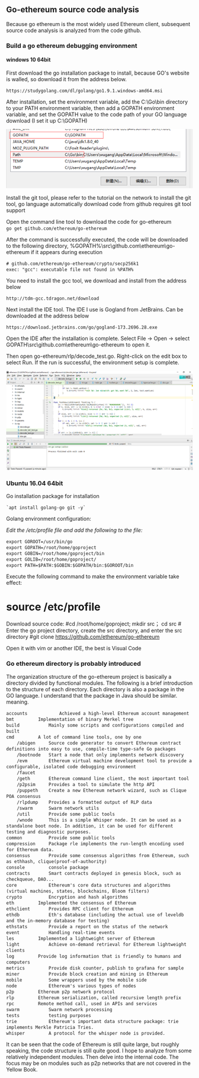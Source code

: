 ## Go-ethereum source code analysis

Because go ethereum is the most widely used Ethereum client, subsequent source code analysis is analyzed from the code github.

### Build a go ethereum debugging environment

#### windows 10 64bit

First download the go installation package to install, because GO's website is walled, so download it from the address below.

    https://studygolang.com/dl/golang/go1.9.1.windows-amd64.msi

After installation, set the environment variable, add the C:\Go\bin directory to your PATH environment variable, then add a GOPATH environment variable, and set the GOPATH value to the code path of your GO language download (I set it up C:\GOPATH)

![image](./picture/go_env_1.png)

Install the git tool, please refer to the tutorial on the network to install the git tool, go language automatically download code from github requires git tool support

Open the command line tool to download the code for go-ethereum  
`go get github.com/ethereum/go-ethereum`

After the command is successfully executed, the code will be downloaded to the following directory, %GOPATH%\src\github.com\ethereum\go-ethereum if it appears during execution

    # github.com/ethereum/go-ethereum/crypto/secp256k1
    exec: "gcc": executable file not found in %PATH%

You need to install the gcc tool, we download and install from the address below

    http://tdm-gcc.tdragon.net/download

Next install the IDE tool. The IDE I use is Gogland from JetBrains. Can be downloaded at the address below

    https://download.jetbrains.com/go/gogland-173.2696.28.exe

Open the IDE after the installation is complete. Select File -> Open -> select GOPATH\src\github.com\ethereum\go-ethereum to open it.

Then open go-ethereum/rlp/decode_test.go. Right-click on the edit box to select Run. If the run is successful, the environment setup is complete.

![image](./picture/go_env_2.png)

### Ubuntu 16.04 64bit

Go installation package for installation

    `apt install golang-go git -y`

Golang environment configuration:

_Edit the /etc/profile file and add the following to the file:_

    export GOROOT=/usr/bin/go
    export GOPATH=/root/home/goproject
    export GOBIN=/root/home/goproject/bin
    export GOLIB=/root/home/goproject/
    export PATH=$PATH:$GOBIN:$GOPATH/bin:$GOROOT/bin

Execute the following command to make the environment variable take effect:

# source /etc/profile

Download source code:
#cd /root/home/goproject; mkdir src； cd src # Enter the go project directory, create the src directory, and enter the src directory
#git clone https://github.com/ethereum/go-ethereum

Open it with vim or another IDE, the best is Visual Code

### Go ethereum directory is probably introduced

The organization structure of the go-ethereum project is basically a directory divided by functional modules. The following is a brief introduction to the structure of each directory. Each directory is also a package in the GO language. I understand that the package in Java should be similar. meaning.

    accounts        	Achieved a high-level Ethereum account management
    bmt			Implementation of binary Merkel tree
    build			Mainly some scripts and configurations compiled and built
    cmd			A lot of command line tools, one by one
    	/abigen		Source code generator to convert Ethereum contract definitions into easy to use, compile-time type-safe Go packages
    	/bootnode	Start a node that only implements network discovery
    	/evm		Ethereum virtual machine development tool to provide a configurable, isolated code debugging environment
    	/faucet
    	/geth		Ethereum command line client, the most important tool
    	/p2psim		Provides a tool to simulate the http API
    	/puppeth	Create a new Ethereum network wizard, such as Clique POA consensus
    	/rlpdump 	Provides a formatted output of RLP data
    	/swarm		Swarm network utils
    	/util		Provide some public tools
    	/wnode		This is a simple Whisper node. It can be used as a standalone boot node. In addition, it can be used for different testing and diagnostic purposes.
    common			Provide some public tools
    compression		Package rle implements the run-length encoding used for Ethereum data.
    consensus		Provide some consensus algorithms from Ethereum, such as ethhash, clique(proof-of-authority)
    console			console package
    contracts		Smart contracts deployed in genesis block, such as checkqueue, DAO...
    core			Ethereum's core data structures and algorithms (virtual machines, states, blockchains, Bloom filters)
    crypto			Encryption and hash algorithms
    eth			Implemented the consensus of Ethereum
    ethclient		Provides RPC client for Ethereum
    ethdb			Eth's database (including the actual use of leveldb and the in-memory database for testing)
    ethstats		Provide a report on the status of the network
    event			Handling real-time events
    les			Implemented a lightweight server of Ethereum
    light			Achieve on-demand retrieval for Ethereum lightweight clients
    log			Provide log information that is friendly to humans and computers
    metrics			Provide disk counter, publish to grafana for sample
    miner			Provide block creation and mining in Ethereum
    mobile			Some wrappers used by the mobile side
    node			Ethereum's various types of nodes
    p2p			Ethereum p2p network protocol
    rlp			Ethereum serialization, called recursive length prefix
    rpc			Remote method call, used in APIs and services
    swarm			Swarm network processing
    tests			testing purposes
    trie			Ethereum's important data structure package: trie implements Merkle Patricia Tries.
    whisper			A protocol for the whisper node is provided.

It can be seen that the code of Ethereum is still quite large, but roughly speaking, the code structure is still quite good. I hope to analyze from some relatively independent modules. Then delve into the internal code. The focus may be on modules such as p2p networks that are not covered in the Yellow Book.
